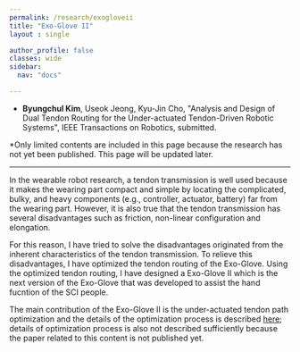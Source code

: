 ```yaml
---
permalink: /research/exogloveii
title: "Exo-Glove II"
layout : single

author_profile: false
classes: wide
sidebar:
  nav: "docs"

---
```


- **Byungchul Kim**, Useok Jeong, Kyu-Jin Cho, "Analysis and Design of Dual Tendon Routing for the Under-actuated Tendon-Driven Robotic Systems", IEEE Transactions on Robotics, submitted.


*Only limited contents are included in this page because the research has not yet been published. This page will be updated later.

---
In the wearable robot research, a tendon transmission is well used because it makes the wearing part compact and simple by locating the complicated, bulky, and heavy components (e.g., controller, actuator, battery) far from the wearing part. However, it is also true that the tendon transmission has several disadvantages such as friction, non-linear configuration and elongation. 

For this reason, I have tried to solve the disadvantages originated from the inherent characteristics of the tendon transmission. To relieve this disadvantages, I have optimized the tendon routing of the Exo-Glove. Using the optimized tendon routing, I have designed a Exo-Glove II which is the next version of the Exo-Glove that was developed to assist the hand fucntion of the SCI people. 

The main contribution of the Exo-Glove II is the under-actuated tendon path optimization and the details of the optimization process is described [here][TDUM]; details of optimization process is also not described sufficiently because the paper related to this content is not published yet.

[TDUM]: /research/tdm